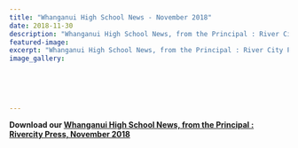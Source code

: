 ```yaml
---
title: "Whanganui High School News - November 2018"
date: 2018-11-30
description: "Whanganui High School News, from the Principal : River City Press, November 2018..."
featured-image: 
excerpt: "Whanganui High School News, from the Principal : River City Press, November 2018."
image_gallery:
	
	
	
	
	
---
```


<p><strong>Download our&nbsp;<a href="http://c1940652.r52.cf0.rackcdn.com/5bfb34f4ff2a7c39a8000cf5/Whanganui-High-School-Rivercity-Press-November-2018.pdf">Whanganui High School News, from the Principal : Rivercity Press, November 2018</a></strong></p>

